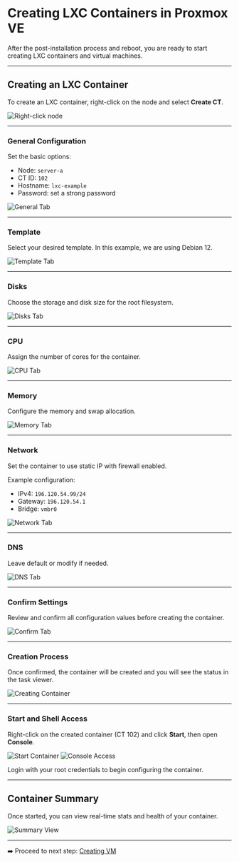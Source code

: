 # Creating LXC Containers in Proxmox VE

After the post-installation process and reboot, you are ready to start creating LXC containers and virtual machines.

---

## Creating an LXC Container

To create an LXC container, right-click on the node and select **Create CT**.

![Right-click node](../images/lxc-vm/lxcvm-rightclicknode.png)

---

### General Configuration

Set the basic options:
- Node: `server-a`
- CT ID: `102`
- Hostname: `lxc-example`
- Password: set a strong password

![General Tab](../images/lxc-vm/lxcvm-createlxc.png)

---

### Template

Select your desired template. In this example, we are using Debian 12.

![Template Tab](../images/lxc-vm/lxcvm-templatelxc.png)

---

### Disks

Choose the storage and disk size for the root filesystem.

![Disks Tab](../images/lxc-vm/lxcvm-diskslxc.png)

---

### CPU

Assign the number of cores for the container.

![CPU Tab](../images/lxc-vm/lxcvm-cpulxc.png)

---

### Memory

Configure the memory and swap allocation.

![Memory Tab](../images/lxc-vm/lxcvm-memorylxc.png)

---

### Network

Set the container to use static IP with firewall enabled.

Example configuration:
- IPv4: `196.120.54.99/24`
- Gateway: `196.120.54.1`
- Bridge: `vmbr0`

![Network Tab](../images/lxc-vm/lxcvm-networklxc.png)

---

### DNS

Leave default or modify if needed.

![DNS Tab](../images/lxc-vm/lxcvm-dnslxc.png)

---

### Confirm Settings

Review and confirm all configuration values before creating the container.

![Confirm Tab](../images/lxc-vm/lxcvm-confirmlxc.png)

---

### Creation Process

Once confirmed, the container will be created and you will see the status in the task viewer.

![Creating Container](../images/lxc-vm/lxcvm-creatinglxc.png)

---

### Start and Shell Access

Right-click on the created container (CT 102) and click **Start**, then open **Console**.

![Start Container](../images/lxc-vm/lxcvm-startlxc.png)
![Console Access](../images/lxc-vm/lxcvm-shelllxc.png)

Login with your root credentials to begin configuring the container.

---

## Container Summary

Once started, you can view real-time stats and health of your container.

![Summary View](../images/lxc-vm/lxcvm-gotoshelllxc.png)

---

➡️ Proceed to next step: [Creating VM](vm.md)
